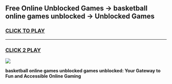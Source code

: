 
## Free Online Unblocked Games → basketball online games unblocked → Unblocked Games
<h3>
<a href="https://premium.freeplayer.one?title=basketball_online_games_unblocked&ref=21F">CLICK TO PLAY</a></h3>
<hr>

<h3>
<a href="https://premium.freeplayer.one?title=basketball_online_games_unblocked&ref=21F">CLICK 2 PLAY</a>
  
</h3>

<a href="https://premium.freeplayer.one?title=basketball_online_games_unblocked&ref=21F/"><img src="https://clearcache.store/games.png"></a>


**basketball online games unblocked games unblocked: Your Gateway to Fun and Accessible Online Gaming**
